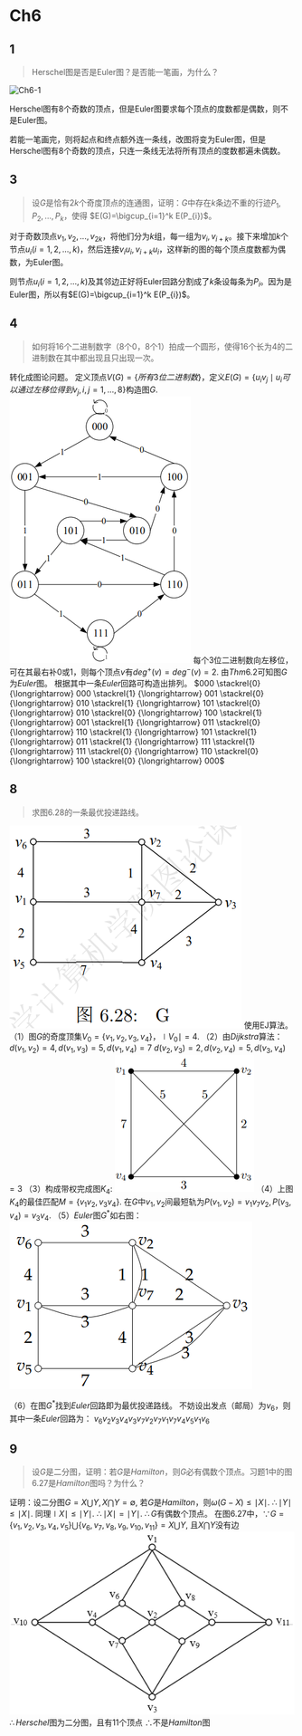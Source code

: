 # Ch6



## 1

> Herschel图是否是Euler图？是否能一笔画，为什么？

![Ch6-1](/Users/sakura/USTC_Graph_Theory/homework/images/Ch6-1.png)

Herschel图有8个奇数的顶点，但是Euler图要求每个顶点的度数都是偶数，则不是Euler图。

若能一笔画完，则将起点和终点额外连一条线，改图将变为Euler图，但是Herschel图有8个奇数的顶点，只连一条线无法将所有顶点的度数都遍未偶数。





## 3

> 设$G$是恰有$2k$个奇度顶点的连通图，证明：$G$中存在$k$条边不重的行迹$P_{1}, P_{2}, ... , P_{k}$，使得 $E(G)=\bigcup_{i=1}^k E(P_{i})$。

对于奇数顶点$v_1,v_2,...,v_{2k}$，将他们分为$k$组，每一组为$v_i,v_{i+k}$。接下来增加$k$个节点$u_i(i=1,2,...,k)$，然后连接$v_iu_i,v_{i+k}u_i$，这样新的图的每个顶点度数都为偶数，为Euler图。

则节点$u_i(i=1,2,...,k)$及其邻边正好将Euler回路分割成了$k$条设每条为$P_i$。因为是Euler图，所以有$E(G)=\bigcup_{i=1}^k E(P_{i})$。




## 4
> 如何将16个二进制数字（8个0，8个1）拍成一个圆形，使得16个长为4的二进制数在其中都出现且只出现一次。

转化成图论问题。
定义顶点$V(G)=\{所有3位二进制数\}$，定义$E(G)=\{u_iv_j \mid u_i可以通过左移位得到v_j, i,j=1, ..., 8\}$构造图$G$.
![Ch6-4](./images/Ch6-4.png)
每个3位二进制数向左移位，可在其最右补0或1，则每个顶点$v$有$deg^+(v)=deg^-(v)=2$.
由$Thm 6.2$可知图$G$为$Euler$图。
根据其中一条$Euler$回路可构造出排列。
$000 \stackrel{0} {\longrightarrow} 000 \stackrel{1} {\longrightarrow} 001 \stackrel{0} {\longrightarrow} 010 \stackrel{1} {\longrightarrow} 101 \stackrel{0} {\longrightarrow} 010 \stackrel{0} {\longrightarrow} 100 \stackrel{1} {\longrightarrow} 001 \stackrel{1} {\longrightarrow} 011 \stackrel{0} {\longrightarrow} 110 \stackrel{1} {\longrightarrow} 101 \stackrel{1} {\longrightarrow} 011 \stackrel{1} {\longrightarrow} 111 \stackrel{1} {\longrightarrow} 111 \stackrel{0} {\longrightarrow} 110 \stackrel{0} {\longrightarrow} 100 \stackrel{0} {\longrightarrow} 000$





## 8

> 求图6.28的一条最优投递路线。

![Ch6-8-1](./images/Ch6-8-1.png)
    使用EJ算法。
    （1）图$G$的奇度顶集$V_0=\{v_1, v_2, v_3, v_4\}$，$\mid V_0 \mid=4$.
    （2）由$Dijkstra$算法：
    $d(v_1, v_2)=4, d(v_1, v_3)=5, d(v_1, v_4)=7$
    $d(v_2, v_3)=2, d(v_2, v_4)=5, d(v_3, v_4)=3$
    （3）构成带权完成图$K_4$:
    ![Ch6-8-2](./images/Ch6-8-2.png)
    （4）上图$K_4$的最佳匹配$M=\{v_1v_2, v_3v_4\}$.
    在$G$中$v_1, v_2$间最短轨为$P(v_1, v_2)=v_1v_7v_2, P(v_3, v_4)=v_3v_4.$
    （5）$Euler$图$G^*$如右图：
    ![Ch6-8-3](./images/Ch6-8-3.png)

  （6）在图$G^*$找到$Euler$回路即为最优投递路线。
  不妨设出发点（邮局）为$v_6$，则其中一条$Euler$回路为：
  $v_6v_2v_3v_4v_3v_7v_2v_7v_1v_7v_4v_5v_1v_6$








## 9
> 设$G$是二分图，证明：若$G$是$Hamilton$，则$G$必有偶数个顶点。习题1中的图6.27是$Hamilton$图吗？为什么？


证明：设二分图$G=X \bigcup Y, X \bigcap Y=\emptyset$, 若$G$是$Hamilton$，则$\omega(G-X) \leq \mid X \mid$.
$\therefore \mid Y \mid \leq \mid X \mid$.
同理$\mid X \mid \leq \mid Y \mid$.
$\therefore \mid X \mid = \mid Y \mid$.
$\therefore G$有偶数个顶点。
在图6.27中，$\because G=\{v_1, v_2, v_3, v_4, v_5\} \bigcup \{v_6, v_7, v_8, v_9, v_{10}, v_{11}\} = X \bigcup Y$, 且$X \bigcap Y$没有边
![Ch6-9-1](./images/Ch6-9-1.png)
$\therefore Herschel$图为二分图，且有11个顶点
$\therefore$不是$Hamilton$图